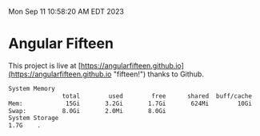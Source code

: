 Mon Sep 11 10:58:20 AM EDT 2023

# Angular Fifteen


This project is live at [https://angularfifteen.github.io](https://angularfifteen.github.io "fifteen!") thanks to Github.

```bash
System Memory
               total        used        free      shared  buff/cache   available
Mem:            15Gi       3.2Gi       1.7Gi       624Mi        10Gi        10Gi
Swap:          8.0Gi       2.0Mi       8.0Gi
System Storage
1.7G	.
```
```bash
